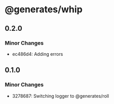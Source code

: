 # @generates/whip

## 0.2.0

### Minor Changes

- ec486d4: Adding errors

## 0.1.0

### Minor Changes

- 3278687: Switching logger to @generates/roll
